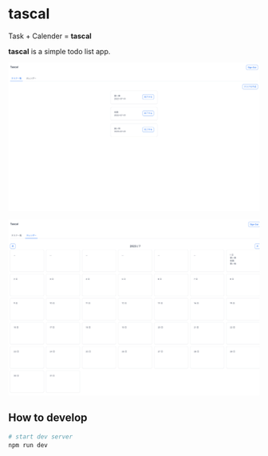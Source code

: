 # tascal

Task + Calender = **tascal**

**tascal** is a simple todo list app.

![](img/task_list.png)

![](img/calender.png)

## How to develop

```bash
# start dev server
npm run dev
```
